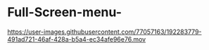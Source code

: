 # Full-Screen-menu-

https://user-images.githubusercontent.com/77057163/192283779-491ad721-46af-428a-b5a4-ec34afe96e76.mov


